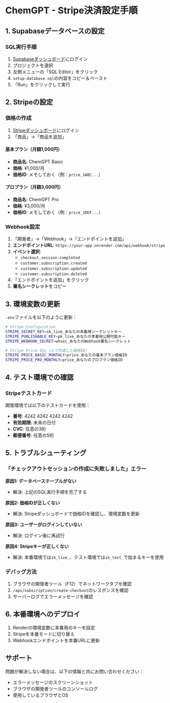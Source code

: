 # ChemGPT - Stripe決済設定手順

## 1. Supabaseデータベースの設定

### SQL実行手順
1. [Supabaseダッシュボード](https://app.supabase.com)にログイン
2. プロジェクトを選択
3. 左側メニューの「SQL Editor」をクリック
4. `setup-database.sql`の内容をコピー＆ペースト
5. 「Run」をクリックして実行

## 2. Stripeの設定

### 価格の作成
1. [Stripeダッシュボード](https://dashboard.stripe.com)にログイン
2. 「商品」→「商品を追加」

#### 基本プラン（月額1,000円）
- **商品名**: ChemGPT Basic
- **価格**: ¥1,000/月
- **価格ID**: メモしておく（例：`price_1ABC...`）

#### プロプラン（月額3,000円）
- **商品名**: ChemGPT Pro
- **価格**: ¥3,000/月
- **価格ID**: メモしておく（例：`price_1DEF...`）

### Webhook設定
1. 「開発者」→「Webhook」→「エンドポイントを追加」
2. **エンドポイントURL**: `https://your-app.onrender.com/api/webhook/stripe`
3. **イベント選択**:
   - `checkout.session.completed`
   - `customer.subscription.created`
   - `customer.subscription.updated`
   - `customer.subscription.deleted`
4. 「エンドポイントを追加」をクリック
5. **署名シークレット**をコピー

## 3. 環境変数の更新

`.env`ファイルを以下のように更新：

```bash
# Stripe Configuration
STRIPE_SECRET_KEY=sk_live_あなたの本番用シークレットキー
STRIPE_PUBLISHABLE_KEY=pk_live_あなたの本番用公開可能キー
STRIPE_WEBHOOK_SECRET=whsec_あなたのWebhook署名シークレット

# Stripe Price IDs（上で作成した価格ID）
STRIPE_PRICE_BASIC_MONTHLY=price_あなたの基本プラン価格ID
STRIPE_PRICE_PRO_MONTHLY=price_あなたのプロプラン価格ID
```

## 4. テスト環境での確認

### Stripeテストカード
開発環境では以下のテストカードを使用：
- **番号**: 4242 4242 4242 4242
- **有効期限**: 未来の日付
- **CVC**: 任意の3桁
- **郵便番号**: 任意の5桁

## 5. トラブルシューティング

### 「チェックアウトセッションの作成に失敗しました」エラー

**原因1: データベーステーブルがない**
- 解決: 上記のSQL実行手順を完了する

**原因2: 価格IDが正しくない**
- 解決: Stripeダッシュボードで価格IDを確認し、環境変数を更新

**原因3: ユーザーがログインしていない**
- 解決: ログイン後に再試行

**原因4: Stripeキーが正しくない**
- 解決: 本番環境では`sk_live_`、テスト環境では`sk_test_`で始まるキーを使用

### デバッグ方法
1. ブラウザの開発者ツール（F12）でネットワークタブを確認
2. `/api/subscription/create-checkout`のレスポンスを確認
3. サーバーログでエラーメッセージを確認

## 6. 本番環境へのデプロイ

1. Renderの環境変数に本番用のキーを設定
2. Stripeを本番モードに切り替え
3. Webhookエンドポイントを本番URLに更新

## サポート

問題が解決しない場合は、以下の情報と共にお問い合わせください：
- エラーメッセージのスクリーンショット
- ブラウザの開発者ツールのコンソールログ
- 使用しているブラウザとOS 